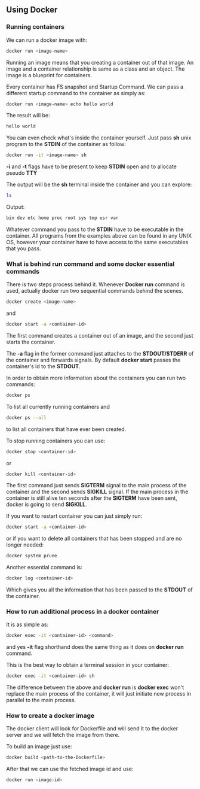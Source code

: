 ## Using Docker
### Running containers

We can run a docker image with:

~~~ bash
docker run <image-name>
~~~

Running an image means that you creating a container out of that image. An image
and a container relationship is same as a class and an object. The image is a
blueprint for containers.

Every container has FS snapshot and Startup Command.
We can pass a different startup command to the container as simply as:

~~~ bash
docker run <image-name> echo hello world
~~~

The result will be:

~~~ bash
hello world
~~~

You can even check what's inside the container yourself. Just pass **sh** unix
program to the **STDIN** of the container as follow:

~~~ bash
docker run -it <image-name> sh
~~~

**-i** and **-t** flags have to be present to keep **STDIN** open and
to allocate pseudo **TTY**

The output will be the **sh** terminal inside the container and you can explore:

~~~ bash
ls
~~~
Output:
~~~ bash
bin dev etc home proc root sys tmp usr var
~~~

Whatever command you pass to the **STDIN** have to be executable in the container.
All programs from the examples above can be found in any UNIX OS, however your container
have to have access to the same executables that you pass.

### What is behind run command and some docker essential commands

There is two steps process behind it. Whenever **Docker run** command is used,
actually docker run two sequential commands behind the scenes.

~~~ bash
docker create <image-name>
~~~

and 

~~~ bash
docker start -a <container-id>
~~~

The first command creates a container out of an image, and the second just starts the
container.

The **-a** flag in the former command just attaches to the **STDOUT/STDERR**  of the container
and forwards signals. By default **docker start** passes the container's id to the **STDOUT**.

In order to obtain more information about the containers you can run two commands:

~~~ bash
docker ps
~~~

To list all currently running containers and

~~~ bash
docker ps --all
~~~

to list all containers that have ever been created.

To stop running containers you can use:

~~~ bash
docker stop <container-id>
~~~

or 

~~~ bash
docker kill <container-id>
~~~

The first command just sends **SIGTERM** signal to the main process of the container
and the second sends **SIGKILL** signal. If the main process in the container is still alive
ten seconds after the **SIGTERM** have been sent, docker is going to send **SIGKILL**.


If you want to restart container you can just simply run:

~~~ bash
docker start -a <container-id>
~~~

or if you want to delete all containers that has been stopped and are no longer needed:

~~~ bash
docker system prune
~~~

Another essential command is:

~~~ bash
docker log <container-id>
~~~

Which gives you all the information that has been passed to the **STDOUT** of the container.

### How to run additional process in a docker container

It is as simple as:

~~~ bash
docker exec -it <container-id> <command>
~~~

and yes **-it** flag shorthand does the same thing as it does on **docker run** command.

This is the best way to obtain a terminal session in your container:

~~~ bash
docker exec -it <container-id> sh
~~~

The difference between the above and **docker run** is **docker exec** won't replace
the main process of the container, it will just initiate new process in parallel to 
the main process.

### How to create a docker image

The docker client will look for Dockerfile and will send it to the docker server and we
will fetch the image from there.

To build an image just use:

~~~ bash
docker build <path-to-the-Dockerfile>
~~~

After that we can use the fetched image id and use:

~~~ bash
docker run <image-id>
~~~
